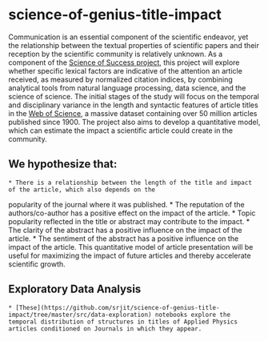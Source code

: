 # science-of-genius-title-impact


Communication is an essential component of the scientific endeavor, yet the relationship between the textual properties of scientific papers and their reception by the scientific community is relatively unknown. As a component of the [Science of Success project](https://www.barabasilab.com/publications/quantifying-the-evolution-of-individual-scientific-impact), this project will explore whether specific lexical factors are indicative of the attention an article received, as measured by normalized citation indices, by combining analytical tools from natural language processing, data science, and the science of science.
The initial stages of the study will focus on the temporal and disciplinary variance in the length and syntactic features of article titles in the [Web of Science](https://en.wikipedia.org/wiki/Web_of_Science), a massive dataset containing over 50 million articles published since 1900. The project also aims to develop a quantitative model, which can estimate the impact a scientific article could create in the community.


## We hypothesize that:
	* There is a relationship between the length of the title and impact of the article, which also depends on the
popularity of the journal where it was published.
	* The reputation of the authors/co-author has a positive effect on the impact of the article.
    * Topic popularity reflected in the title or abstract may contribute to the impact.
	* The clarity of the abstract has a positive influence on the impact of the article.
    * The sentiment of the abstract has a positive influence on the impact of the article.
This quantitative model of article presentation will be useful for maximizing the impact of future articles and
thereby accelerate scientific growth.


## Exploratory Data Analysis
	* [These](https://github.com/srjit/science-of-genius-title-impact/tree/master/src/data-exploration) notebooks explore the temporal distribution of structures in titles of Applied Physics articles conditioned on Journals in which they appear.
	







